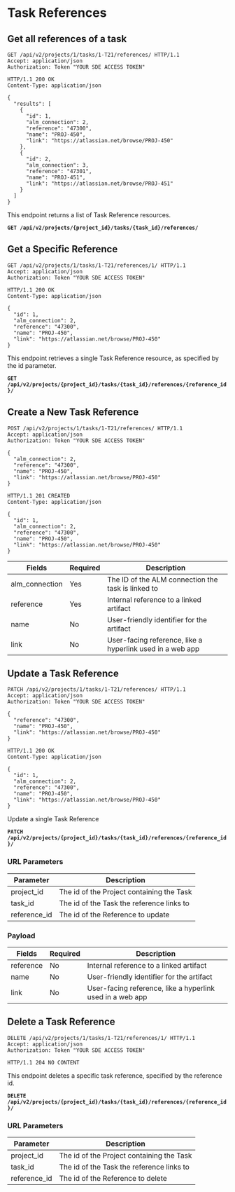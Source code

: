 # Task References

## Get all references of a task

```http
GET /api/v2/projects/1/tasks/1-T21/references/ HTTP/1.1
Accept: application/json
Authorization: Token "YOUR SDE ACCESS TOKEN"
```

```http
HTTP/1.1 200 OK
Content-Type: application/json

{
  "results": [
    {
      "id": 1,
      "alm_connection": 2,
      "reference": "47300",
      "name": "PROJ-450",
      "link": "https://atlassian.net/browse/PROJ-450"
    },
    {
      "id": 2,
      "alm_connection": 3,
      "reference": "47301",
      "name": "PROJ-451",
      "link": "https://atlassian.net/browse/PROJ-451"
    }
  ]
}
```

This endpoint returns a list of Task Reference resources.

**`GET /api/v2/projects/{project_id}/tasks/{task_id}/references/`**










## Get a Specific Reference

```http
GET /api/v2/projects/1/tasks/1-T21/references/1/ HTTP/1.1
Accept: application/json
Authorization: Token "YOUR SDE ACCESS TOKEN"
```

```http
HTTP/1.1 200 OK
Content-Type: application/json

{
  "id": 1,
  "alm_connection": 2,
  "reference": "47300",
  "name": "PROJ-450",
  "link": "https://atlassian.net/browse/PROJ-450"
}
```

This endpoint retrieves a single Task Reference resource, as specified by the id parameter.

**`GET /api/v2/projects/{project_id}/tasks/{task_id}/references/{reference_id}/`**










## Create a New Task Reference

```http
POST /api/v2/projects/1/tasks/1-T21/references/ HTTP/1.1
Accept: application/json
Authorization: Token "YOUR SDE ACCESS TOKEN"

{
  "alm_connection": 2,
  "reference": "47300",
  "name": "PROJ-450",
  "link": "https://atlassian.net/browse/PROJ-450"
}
```

```http
HTTP/1.1 201 CREATED
Content-Type: application/json

{
  "id": 1,
  "alm_connection": 2,
  "reference": "47300",
  "name": "PROJ-450",
  "link": "https://atlassian.net/browse/PROJ-450"
}
```

Fields          | Required | Description
----------------|----------|------------
alm_connection  | Yes      | The ID of the ALM connection the task is linked to
reference       | Yes      | Internal reference to a linked artifact
name            | No       | User-friendly identifier for the artifact
link            | No       | User-facing reference, like a hyperlink used in a web app










## Update a Task Reference

```http
PATCH /api/v2/projects/1/tasks/1-T21/references/ HTTP/1.1
Accept: application/json
Authorization: Token "YOUR SDE ACCESS TOKEN"

{
  "reference": "47300",
  "name": "PROJ-450",
  "link": "https://atlassian.net/browse/PROJ-450"
}
```

```http
HTTP/1.1 200 OK
Content-Type: application/json

{
  "id": 1,
  "alm_connection": 2,
  "reference": "47300",
  "name": "PROJ-450",
  "link": "https://atlassian.net/browse/PROJ-450"
}
```

Update a single Task Reference 

**`PATCH /api/v2/projects/{project_id}/tasks/{task_id}/references/{reference_id}/`**

### URL Parameters

Parameter    | Description
-------------|------------
project_id   | The id of the Project containing the Task
task_id      | The id of the Task the reference links to
reference_id | The id of the Reference to update

### Payload

Fields          | Required | Description
----------------|----------|------------
reference       | No       | Internal reference to a linked artifact
name            | No       | User-friendly identifier for the artifact
link            | No       | User-facing reference, like a hyperlink used in a web app










## Delete a Task Reference

```http
DELETE /api/v2/projects/1/tasks/1-T21/references/1/ HTTP/1.1
Accept: application/json
Authorization: Token "YOUR SDE ACCESS TOKEN"
```

```http
HTTP/1.1 204 NO CONTENT
```

This endpoint deletes a specific task reference, specified by the reference id.

**`DELETE /api/v2/projects/{project_id}/tasks/{task_id}/references/{reference_id}/`**

### URL Parameters

Parameter    | Description
-------------|------------
project_id   | The id of the Project containing the Task
task_id      | The id of the Task the reference links to
reference_id | The id of the Reference to delete
